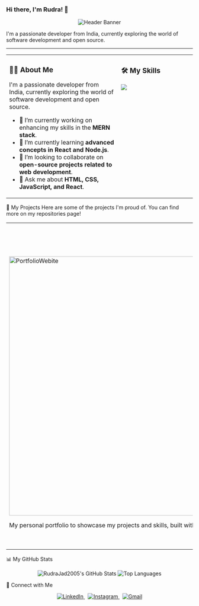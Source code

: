 ### Hi there, I'm Rudra! 👋

<p align="center">
  <img src="https://placehold.co/800x200/6366f1/ffffff?text=Welcome+to+my+GitHub+Profile!" alt="Header Banner"/>
</p>

I'm a passionate developer from India, currently exploring the world of software development and open source.

---

<table>
<tr>
<td valign="top" width="60%">

### 👨‍💻 About Me

I'm a passionate developer from India, currently exploring the world of software development and open source.

- 🔭 I’m currently working on enhancing my skills in the **MERN stack**.
- 🌱 I’m currently learning **advanced concepts in React and Node.js**.
- 👯 I’m looking to collaborate on **open-source projects related to web development**.
- 💬 Ask me about **HTML, CSS, JavaScript, and React**.

</td>
<td valign="top" width="40%">

### 🛠️ My Skills
<p align="left">
  <a href="https://skillicons.dev">
    <img src="https://skillicons.dev/icons?i=java,python,js,html,css,react,nodejs,express,mongodb,mysql,git,github,vscode,figma&perline=4" />
  </a>
</p>

</td>
</tr>
</table>


🚀 My Projects
Here are some of the projects I'm proud of. You can find more on my repositories page!

<table>
  <tr>
    <td width="50%" valign="top">
      <h3 align="center">Portfolio Website</h3>
      <br />
      <a href="https://github.com/RudraJad2005/Portfolio">
         <img width="1249" height="700" alt="PortfolioWebite" src="https://github.com/user-attachments/assets/a3a89758-64a1-48cb-b94f-0b75231ff392" />
      </a>
      <br />
      <p>My personal portfolio to showcase my projects and skills, built with React.</p>
    </td>
    <td width="50%" valign="top">
      <h3 align="center">AirView</h3>
      <br />
      <a href="https://github.com/RudraJad2005/Expense-Tracker">
       <img width="356" height="695" alt="AirView" src="https://github.com/user-attachments/assets/461534bf-aef0-47dd-adc7-1b69be47791d" />
      </a>
      <br />
      <br>
      <p>An app to track and monitor the air quality around you.</p>
    </td>
  </tr>
</table>

📊 My GitHub Stats

<p align="center">
  <img align="center" src="https://github-readme-stats.vercel.app/api?username=RudraJad2005&show_icons=true&locale=en&theme=radical" alt="RudraJad2005's GitHub Stats" />
  <img align="center" src="https://github-readme-stats.vercel.app/api/top-langs?username=RudraJad2005&layout=compact&locale=en&theme=radical" alt="Top Languages" />
</p>

🤝 Connect with Me

<p align="center">
  <a href="https://www.linkedin.com/in/rudra-jadhav-25a257258/">
    <img src="https://skillicons.dev/icons?i=linkedin" alt="LinkedIn"/>
  </a>
  &nbsp;
  <a href="https://www.instagram.com/rudra_jad_/">
    <img src="https://skillicons.dev/icons?i=instagram" alt="Instagram"/>
  </a>
  &nbsp;
  <a href="mailto:youremail@example.com">
    <img src="https://skillicons.dev/icons?i=gmail" alt="Gmail"/>
  </a>
</p>

